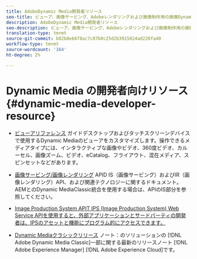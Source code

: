 ```yaml
---
title: AdobeDynamic Media開発者リソース
seo-title: ビューア、画像サービング、Adobeレンダリングおよび画像制作用の画像Dynamic Media開発者リソースガイド
description: AdobeDynamic Media開発者リソース
seo-description: ビューア、画像サービング、Adobeレンダリングおよび画像制作用の画像Dynamic Media開発者リソースガイド
translation-type: tm+mt
source-git-commit: b82b8eb6f8ac7c87b0c25d2b3915024ad220fa40
workflow-type: tm+mt
source-wordcount: '164'
ht-degree: 2%

---
```



# Dynamic Media の開発者向けリソース{#dynamic-media-developer-resource}

* [ビューアリファレンス](/help/aem-viewers-ref/home.md)
ガイドデスクトップおよびタッチスクリーンデバイスで使用するDynamic Mediaのビューアをカスタマイズします。操作できるメディアタイプには、インタラクティブな画像やビデオ、360度ビデオ、カルーセル、画像ズーム、ビデオ、eCatalog、フライアウト、混在メディア、スピンセットなどがあります。
* [画像サービング/画像レンダリング](/help/aem-is-ir-api/home.md)
APID IS（画像サービング）およびIR（画像レンダリング）API、および関連テクノロジーに関するドキュメント。AEMとのDynamic MediaClassic統合を使用する場合は、APIのIS部分を参照してください。
* [Image Production System APIT IPS (Image Production System) Web Service APIを使用すると、外部アプリケーションとサードパーティの開発者は、IPSのアセットと機能にプログラム的にアクセスできます。](/help/aem-ips-api/c-overview.md)

* [Dynamic Mediaクラシックリリース](/help/s7-release-notes/s7rn2017.md)
ノート：のソリューションの [!DNL Adobe Dynamic Media Classic]一部に関する最新のリリースノート [!DNL Adobe Experience Manager]  [!DNL Adobe Experience Cloud]です。